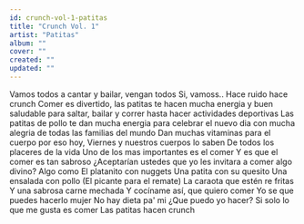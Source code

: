 ```yaml
---
id: crunch-vol-1-patitas
title: "Crunch Vol. 1"
artist: "Patitas"
album: ""
cover: ""
created: ""
updated: ""
---
```


Vamos todos a cantar y bailar, vengan todos
Si, vamoss..
Hace ruido hace crunch
Comer es divertido, las patitas te hacen mucha energia y buen saludable para saltar, bailar y correr hasta hacer actividades deportivas
Las patitas de pollo te dan mucha energia para celebrar el nuevo dia con mucha alegria de todas las familias del mundo
Dan muchas vitaminas para el cuerpo por eso hoy, Viernes y nuestros cuerpos lo saben
De todos los placeres de la vida
Uno de los mas importantes es el comer
Y es que el comer es tan sabroso
¿Aceptarían ustedes que yo les invitara a comer algo divino?
Algo como
El platanito con nuggets
Una patita con su quesito
Una ensalada con pollo
(El picante para el remate)
La caraota que estén re fritas
Y una sabrosa carne mechada
Y cocíname así, que quiero comer
Yo se que puedes hacerlo mujer
No hay dieta pa' mi
¿Que puedo yo hacer?
Si solo lo que me gusta es comer
Las patitas hacen crunch
